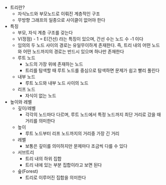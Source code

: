- 트리란?
	- 자식노드와 부모노드로 이뤄진 계층적인 구조
	- 무방향 그래프의 일종으로 사이클이 없어야 한다
- 특징
	- 부모, 자식 계층 구조를 갖는다
	- V(정점) - 1 = E(간선) 라는 특징이 있으며, 간선 수는 노드 수 -1 이다
	- 임의의 두 노드 사이의 경로는 유일무이하게 존재한다. 즉, 트리 내의 어떤 노드와 어떤 노드까지의 경로는 반드시 있으며 하나만 존재한다
	- 루트 노드
		- 노드의 가장 위에 존재하는 노드
		- 트리를 탐색할 때 루트 노드를 중심으로 탐색하면 문제가 쉽고 빨리 풀린다
	- 내부 노드
		- 루트 노드와 내부 노드 사이의 노드
	- 리프 노드
		- 자식이 없는 노드
- 높이와 레벨
	- 깊이/레벨
		- 각각의 노드마다 다르며, 루트 노드에서 특정 노드까지 최단 거리로 갔을 때 거리를 의미한다
	- 높이
		- 루트 노드부터 리프 노드까지의 거리중 가장 긴 거리
	- 레벨
		- 보통은 깊이를 의미하지만 문제마다 조금씩 다를 수 있다
	- 서브트리
		- 트리 내의 하위 집합
		- 트리 내에 있는 부분 집합이라고 보면 된다
	- 숲(Forest)
		- 트리로 이루어진 집합을 의미한다